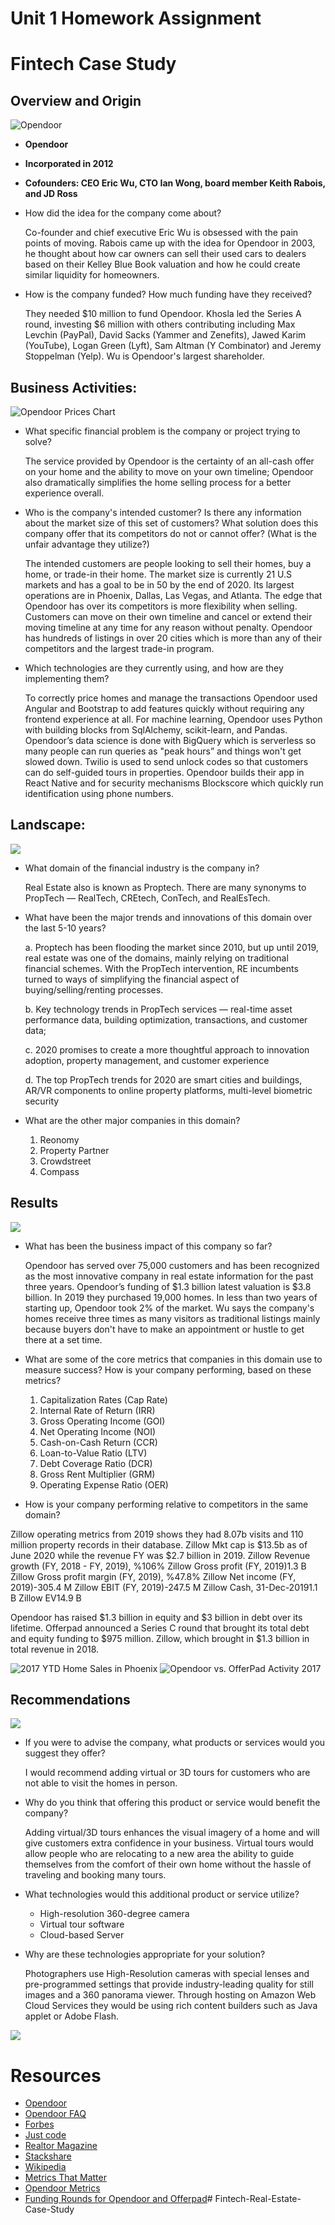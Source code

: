 # Unit 1 Homework Assignment
 
 
 
 
# Fintech Case Study
 
## Overview and Origin
 
![Opendoor](https://www.businessobserverfl.com/sites/default/files/styles/sliders_and_planned_story_image_870x580/public/265401_standard.jpeg) 
 
* **Opendoor**
 
* **Incorporated in 2012**
 
* **Cofounders: CEO Eric Wu, CTO Ian Wong, board member Keith Rabois, and JD Ross**
 
* How did the idea for the company come about?
    
    Co-founder and chief executive Eric Wu is obsessed with the pain points of moving. Rabois came up with the idea for Opendoor in 2003, he thought about how car owners can sell their used cars to dealers based on their Kelley Blue Book valuation and how he could create similar liquidity for homeowners. 
 
* How is the company funded? How much funding have they received? 
    
    They needed $10 million to fund Opendoor. Khosla led the Series A round, investing $6 million with others contributing including Max Levchin (PayPal), David Sacks (Yammer and Zenefits), Jawed Karim (YouTube), Logan Green (Lyft), Sam Altman (Y Combinator) and Jeremy Stoppelman (Yelp). Wu is Opendoor's largest shareholder. 
 
 
## Business Activities:
![Opendoor Prices Chart](https://miro.medium.com/max/1400/1*ND9YFzxQAsALK9s3SVW7lA.png)
 
* What specific financial problem is the company or project trying to solve?
 
    The service provided by Opendoor is the certainty of an all-cash offer on your home and the ability to move on your own timeline; Opendoor also dramatically simplifies the home selling process for a better experience overall.
 
* Who is the company's intended customer?  Is there any information about the market size of this set of customers?
What solution does this company offer that its competitors do not or cannot offer? (What is the unfair advantage they utilize?)
 
    The intended customers are people looking to sell their homes, buy a home, or trade-in their home. The market size is currently 21 U.S markets and has a goal to be in 50 by the end of 2020. Its largest operations are in Phoenix, Dallas, Las Vegas, and Atlanta. The edge that Opendoor has over its competitors is more flexibility when selling. Customers can move on their own timeline and cancel or extend their moving timeline at any time for any reason without penalty. Opendoor has hundreds of listings in over 20 cities which is more than any of their competitors and the largest trade-in program.  
 
* Which technologies are they currently using, and how are they implementing them? 
    
    To correctly price homes and manage the transactions Opendoor used Angular and Bootstrap to add features quickly without requiring any frontend experience at all. For machine learning, Opendoor uses Python with building blocks from SqlAlchemy, scikit-learn, and Pandas. Opendoor’s data science is done with BigQuery which is serverless so many people can run queries as "peak hours” and things won't get slowed down. Twilio is used to send unlock codes so that customers can do self-guided tours in properties. Opendoor builds their app in React Native and for security mechanisms Blockscore which quickly run identification using phone numbers.  
 
## Landscape:
![](https://i.vimeocdn.com/video/745478250.webp?mw=1000&mh=563&q=70)
 
* What domain of the financial industry is the company in? 
 
    Real Estate also is known as Proptech. There are many synonyms to PropTech — RealTech, CREtech, ConTech, and RealEsTech.
 
* What have been the major trends and innovations of this domain over the last 5-10 years? 
      
    a. Proptech has been flooding the market since 2010, but up until 2019, real estate was one of the domains, mainly relying on traditional financial schemes. With the PropTech intervention, RE incumbents turned to ways of simplifying the financial aspect of buying/selling/renting processes.
    
    b. Key technology trends in PropTech services — real-time asset performance data,  building optimization, transactions, and customer data;
    
    c. 2020 promises to create a more thoughtful approach to innovation adoption, property management, and customer experience 
 
    d. The top PropTech trends for 2020 are smart cities and buildings, AR/VR components to online property platforms, multi-level biometric security
 
* What are the other major companies in this domain?
 
    1. Reonomy
    2. Property Partner
    3. Crowdstreet
    4. Compass
 
## Results
![](https://miro.medium.com/max/1400/1*brftGBJCTB9XQy_h3Jbp7g.png)
* What has been the business impact of this company so far?
 
   Opendoor has served over 75,000 customers and has been recognized as the most innovative company in real estate information for the past three years. Opendoor’s funding of $1.3 billion latest valuation is $3.8 billion. In 2019 they purchased 19,000 homes. In less than two years of starting up, Opendoor took 2% of the market. Wu says the company's homes receive three times as many visitors as traditional listings mainly because buyers don't have to make an appointment or hustle to get there at a set time.
 
 
* What are some of the core metrics that companies in this domain use to measure success? How is your company performing, based on these metrics?
    1.  Capitalization Rates (Cap Rate)
    2.  Internal Rate of Return (IRR)
    3.  Gross Operating Income (GOI)
    4.  Net Operating Income (NOI) 
    5.  Cash-on-Cash Return (CCR)
    6.  Loan-to-Value Ratio (LTV) 
    7.  Debt Coverage Ratio (DCR)
    8.  Gross Rent Multiplier (GRM)
    9.  Operating Expense Ratio (OER)
 
 
* How is your company performing relative to competitors in the same domain?

Zillow operating metrics from 2019 shows they had 8.07b visits and 110 million property records in their database. Zillow Mkt cap is $13.5b as of June 2020 while the revenue FY was $2.7 billion in 2019. Zillow Revenue growth (FY, 2018 - FY, 2019), %106%
Zillow Gross profit (FY, 2019)1.3 B
Zillow Gross profit margin (FY, 2019), %47.8%
Zillow Net income (FY, 2019)-305.4 M
Zillow EBIT (FY, 2019)-247.5 M
Zillow Cash, 31-Dec-20191.1 B
Zillow EV14.9 B
 
Opendoor has raised $1.3 billion in equity and $3 billion in debt over its lifetime. Offerpad announced a Series C round that brought its total debt and equity funding to $975 million. Zillow, which brought in $1.3 billion in total revenue in 2018.
 
 
![2017 YTD Home Sales in Phoenix](https://images.squarespace-cdn.com/content/v1/57b1c75aebbd1abcdecf8171/1491265890026-1MVDS3PBX6DOFK89478J/ke17ZwdGBToddI8pDm48kNkMY5o2s_VF56FBbOd2djBZw-zPPgdn4jUwVcJE1ZvWQUxwkmyExglNqGp0IvTJZamWLI2zvYWH8K3-s_4yszcp2ryTI0HqTOaaUohrI8PI2w7Uj0b07-6x035E0wcapvWkjoMeufpIAiosvVBVFDQ/image-asset.png?format=1000w)
![Opendoor vs. OfferPad Activity 2017](https://static1.squarespace.com/static/57b1c75aebbd1abcdecf8171/t/5a7737d4e4966bf9ce6ca3b9/1517762522523/Screen+Shot+2018-02-02+at+1.55.36+PM.png?format=750w)
## Recommendations
![](https://www.opendoor.com/w/wp-content/uploads/2018/10/sell-home-raleigh-infographic.jpg)
* If you were to advise the company, what products or services would you suggest they offer? 
 
    I would recommend adding virtual or 3D tours for customers who are not able to visit the homes in person.
 
* Why do you think that offering this product or service would benefit the company?
 
    Adding virtual/3D tours enhances the visual imagery of a home and will give customers extra confidence in your business. Virtual tours would allow people who are relocating to a new area the ability to guide themselves from the comfort of their own home without the hassle of traveling and booking many tours. 
 
* What technologies would this additional product or service utilize?
 
    * High-resolution 360-degree camera
    * Virtual tour software
    * Cloud-based Server
 
* Why are these technologies appropriate for your solution?
 
    Photographers use High-Resolution cameras with special lenses and pre-programmed settings that provide industry-leading quality for still images and a 360 panorama viewer. Through hosting on Amazon Web Cloud Services they would be using rich content builders such as Java applet or Adobe Flash.
 
 
![](https://i1.wp.com/realestatedecoded.com/wp-content/uploads/2015/08/opendoor.png?resize=651%2C316&ssl=1)
# Resources 
 
* [Opendoor](https://www.opendoor.com/)
* [Opendoor FAQ](https://www.opendoor.com/w/faq/how-is-opendoor-different-from-zillow-and-others)
* [Forbes](https://www.forbes.com/companies/opendoor/?list=fintech/#eb045626555a)
* [Just code](https://justcoded.com/blog/proptech-trends-in-2020-the-transformation-of-the-real-estate-industry/)
* [Realtor Magazine](https://magazine.realtor/daily-news/2018/09/04/opendoor-aims-to-capture-more-market-share?utm_source=feedburner&utm_medium=feed&utm_campaign=Feed%3A+DailyRealEstateNews+%28Daily+Real+Estate+News%29) 
* [Stackshare](https://stackshare.io/opendoor/the-stack-that-helped-opendoor-buy-and-sell-over-$1b-in-homes)
* [Wikipedia](https://en.wikipedia.org/wiki/Virtual_tour)
* [Metrics That Matter](https://stratafolio.com/metrics-that-matter-to-real-estate-investors/)
* [Opendoor Metrics](https://craft.co/opendoor)
* [Funding Rounds for Opendoor and Offerpad](https://www.geekwire.com/2019/huge-funding-rounds-opendoor-offerpad-show-expensive-zillows-bet-home-sales/)# Fintech-Real-Estate-Case-Study